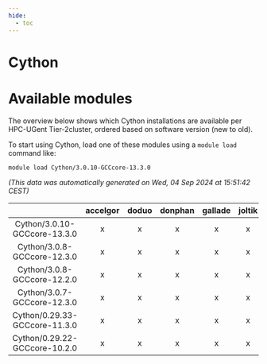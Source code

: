 ```yaml
---
hide:
  - toc
---
```


Cython
======

# Available modules


The overview below shows which Cython installations are available per HPC-UGent Tier-2cluster, ordered based on software version (new to old).

To start using Cython, load one of these modules using a `module load` command like:

```shell
module load Cython/3.0.10-GCCcore-13.3.0
```

*(This data was automatically generated on Wed, 04 Sep 2024 at 15:51:42 CEST)*  

| |accelgor|doduo|donphan|gallade|joltik|shinx|skitty|
| :---: | :---: | :---: | :---: | :---: | :---: | :---: | :---: |
|Cython/3.0.10-GCCcore-13.3.0|x|x|x|x|x|x|x|
|Cython/3.0.8-GCCcore-12.3.0|x|x|x|x|x|x|x|
|Cython/3.0.8-GCCcore-12.2.0|x|x|x|x|x|-|x|
|Cython/3.0.7-GCCcore-12.3.0|x|x|x|x|x|-|x|
|Cython/0.29.33-GCCcore-11.3.0|x|x|x|x|x|-|x|
|Cython/0.29.22-GCCcore-10.2.0|x|x|x|x|x|-|x|
